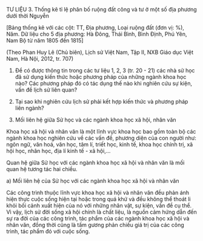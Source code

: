 TƯ LIỆU 3. Thống kê tỉ lệ phân bố ruộng đất công và tư ở một số địa phương dưới thời Nguyễn

[Bảng thống kê với các cột: TT, Địa phương, Loại ruộng đất (đơn vị: %), Năm. Dữ liệu cho 5 địa phương: Hà Đông, Thái Bình, Bình Định, Phú Yên, Nam Bộ từ năm 1805 đến 1815]

(Theo Phan Huy Lê (Chủ biên), Lịch sử Việt Nam, Tập II, NXB Giáo dục Việt Nam, Hà Nội, 2012, tr. 707)

1. Để có được thông tin trong các tư liệu 1, 2, 3 (tr. 20 - 21) các nhà sử học đã sử dụng kiến thức hoặc phương pháp của những ngành khoa học nào? Các phương pháp đó có tác dụng thế nào khi nghiên cứu sự kiện, vấn đề lịch sử liên quan?

2. Tại sao khi nghiên cứu lịch sử phải kết hợp kiến thức và phương pháp liên ngành?

2. Mối liên hệ giữa Sử học và các ngành khoa học xã hội, nhân văn

Khoa học xã hội và nhân văn là một lĩnh vực khoa học bao gồm toàn bộ các ngành khoa học nghiên cứu về các vấn đề, phương diện của con người như: ngôn ngữ, văn hoá, văn học, tâm lí, triết học, kinh tế, khoa học chính trị, xã hội học, nhân học, địa lí kinh tế - xã hội,...

Quan hệ giữa Sử học với các ngành khoa học xã hội và nhân văn là mối quan hệ tương tác hai chiều.

a) Mối liên hệ của Sử học với các ngành khoa học xã hội và nhân văn

Các công trình thuộc lĩnh vực khoa học xã hội và nhân văn đều phản ánh hiện thực cuộc sống hiện tại hoặc trong quá khứ và đều không thể thoát li khỏi bối cảnh xuất hiện của nó với những nhân vật, sự kiện, vấn đề cụ thể. Vì vậy, lịch sử đời sống xã hội chính là chất liệu, là nguồn cảm hứng dẫn đến sự ra đời của các công trình, tác phẩm của các ngành khoa học xã hội và nhân văn, đồng thời cũng là tấm gương phản chiếu giá trị của các công trình, tác phẩm đó với cuộc sống.